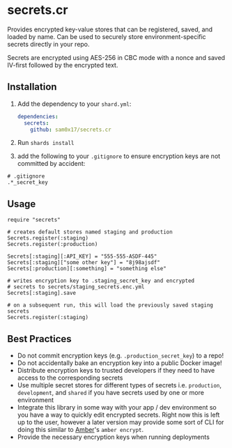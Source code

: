 # secrets.cr

Provides encrypted key-value stores that can be registered, saved, and loaded
by name. Can be used to securely store environment-specific secrets directly
in your repo.

Secrets are encrypted using AES-256 in CBC mode with a nonce and saved IV-first
followed by the encrypted text.

## Installation

1. Add the dependency to your `shard.yml`:

   ```yaml
   dependencies:
     secrets:
       github: sam0x17/secrets.cr
   ```

2. Run `shards install`
3. add the following to your `.gitignore` to ensure encryption keys
   are not committed by accident:
```
# .gitignore
.*_secret_key
```

## Usage

```crystal
require "secrets"

# creates default stores named staging and production
Secrets.register(:staging)
Secrets.register(:production)

Secrets[:staging][:API_KEY] = "555-555-ASDF-445"
Secrets[:staging]["some other key"] = "8j98ajsdf"
Secrets[:production][:something] = "something else"

# writes encryption key to .staging_secret_key and encrypted
# secrets to secrets/staging_secrets.enc.yml
Secrets[:staging].save

# on a subsequent run, this will load the previously saved staging secrets
Secrets.register(:staging)
```

## Best Practices
* Do not commit encryption keys (e.g. `.production_secret_key`) to a repo!
* Do not accidentally bake an encryption key into a public Docker image!
* Distribute encryption keys to trusted developers if they need to have
  access to the corresponding secrets
* Use multiple secret stores for different types of secrets i.e. `production`,
  `development`, and `shared` if you have secrets used by one or more environment
* Integrate this library in some way with your app / dev environment so you have
  a way to quickly edit encrypted secrets. Right now this is left up to the user,
  however a later version may provide some sort of CLI for doing this similar
  to [Amber](https://amberframework.org)'s `amber encrypt`.
* Provide the necessary encryption keys when running deployments
